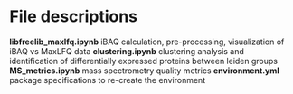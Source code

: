 # File descriptions
**libfreelib_maxlfq.ipynb** iBAQ calculation, pre-processing, visualization of iBAQ vs MaxLFQ data
**clustering.ipynb** clustering analysis and identification of differentially expressed proteins between leiden groups
**MS_metrics.ipynb** mass spectrometry quality metrics
**environment.yml** package specifications to re-create the environment
